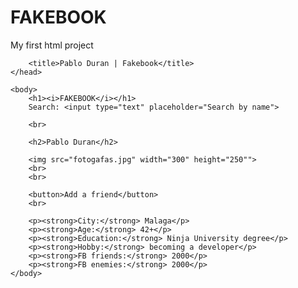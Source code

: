 # FAKEBOOK
My first html project
<!DOCTYPE html>
<html>
    <head>
        <meta charset="UTF-8">
        <meta name="description" content="My Fakebook">
        <meta name="keywords" content="me, hobbies, fakebook">
        <meta name="author" content="Pablo Duran">

        <title>Pablo Duran | Fakebook</title>
    </head>

    <body>
        <h1><i>FAKEBOOK</i></h1>
        Search: <input type="text" placeholder="Search by name">

        <br>

        <h2>Pablo Duran</h2>

        <img src="fotogafas.jpg" width="300" height="250"">
        <br>
        <br>

        <button>Add a friend</button>
        <br>

        <p><strong>City:</strong> Malaga</p>
        <p><strong>Age:</strong> 42+</p>
        <p><strong>Education:</strong> Ninja University degree</p>
        <p><strong>Hobby:</strong> becoming a developer</p>
        <p><strong>FB friends:</strong> 2000</p>
        <p><strong>FB enemies:</strong> 2000</p>
    </body>
</html>

